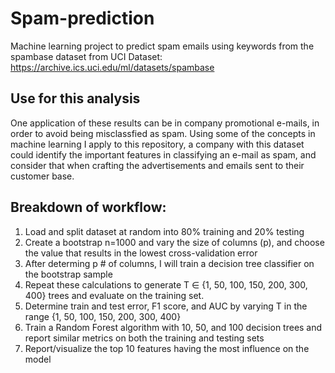 # Spam-prediction
Machine learning project to predict spam emails using keywords from the spambase dataset from UCI
Dataset: https://archive.ics.uci.edu/ml/datasets/spambase

## Use for this analysis
One application of these results can be in company promotional e-mails, in order to avoid being misclassfied as spam. Using some of the concepts in machine learning I apply to this repository, a company with this dataset could identify the important features in classifying an e-mail as spam, and consider that when crafting the advertisements and emails sent to their customer base. 


## Breakdown of workflow:
1. Load and split dataset at random into 80% training and 20% testing
2. Create a bootstrap n=1000 and vary the size of columns (p), and choose the value that results in the lowest cross-validation error 
3. After determing p # of columns, I will train a decision tree classifier on the bootstrap sample
4. Repeat these calculations to generate T ∈ {1, 50, 100, 150, 200, 300, 400} trees and evaluate on the training set.
5. Determine train and test error, F1 score, and AUC by varying T in the range {1, 50, 100, 150, 200, 300, 400}
6. Train a Random Forest algorithm with 10, 50, and 100 decision trees and report similar metrics on both the training and testing sets
7. Report/visualize the top 10 features having the most influence on the model
